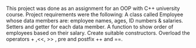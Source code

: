 This project was done as an assignment for an OOP with C++ university course.
Project requirements were the following:
A class called Employee whose data members are: employee names, ages, ID numbers & salaries.
Setters and getter for each data member.
A function to show order of employees based on their salary.
Create suitable constructors.
Overload the operators + ,<<, >> , pre and postfix ++ and ==.
